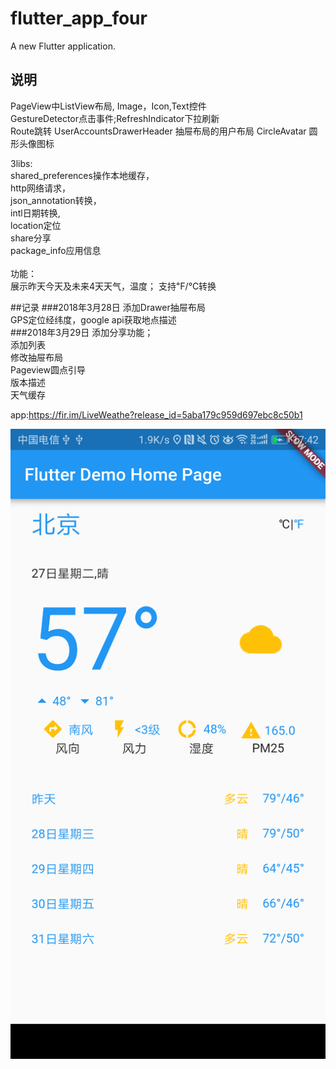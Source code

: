 # flutter_app_four

A new Flutter application.

## 说明

PageView中ListView布局, Image，Icon,Text控件<br>
GestureDetector点击事件;RefreshIndicator下拉刷新<br>
Route跳转
UserAccountsDrawerHeader 抽屉布局的用户布局
CircleAvatar 圆形头像图标

3libs: <br>shared_preferences操作本地缓存，<br>http网络请求，<br>json_annotation转换，<br>intl日期转换,<br>location定位<br>
share分享<br>
package_info应用信息
<br><br>功能： <br>
展示昨天今天及未来4天天气，温度； 支持℉/℃转换<br>

##记录
###2018年3月28日
添加Drawer抽屉布局<br>
GPS定位经纬度，google api获取地点描述<br>
###2018年3月29日
添加分享功能；<br>
添加列表<br>
修改抽屉布局<br>
Pageview圆点引导<br>
版本描述<br>
天气缓存<br>

app:https://fir.im/LiveWeathe?release_id=5aba179c959d697ebc8c50b1

![Alt text](assets/Screenshot_20180327-174213.png)
